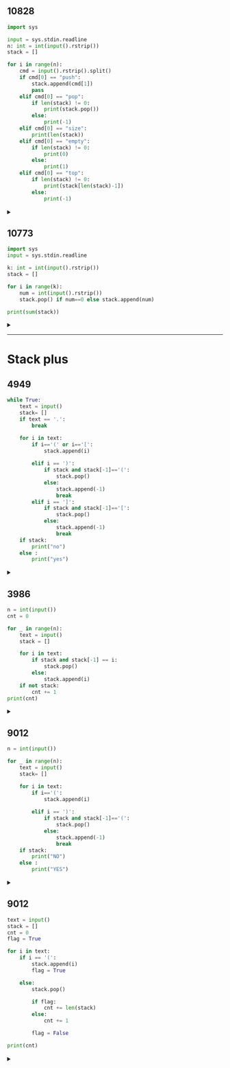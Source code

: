 ## 10828

```python
import sys

input = sys.stdin.readline
n: int = int(input().rstrip())
stack = []

for i in range(n):
    cmd = input().rstrip().split()
    if cmd[0] == "push":
        stack.append(cmd[1])
        pass
    elif cmd[0] == "pop":
        if len(stack) != 0:
            print(stack.pop())
        else:
            print(-1)
    elif cmd[0] == "size":
        print(len(stack))
    elif cmd[0] == "empty":
        if len(stack) != 0:
            print(0)
        else:
            print(1)
    elif cmd[0] == "top":
        if len(stack) != 0:
            print(stack[len(stack)-1])
        else:
            print(-1)
```
<details>
<summary></summary>

- 일반적인 stack
- 파이썬 list의 시간복잡도 숙지
  
</details>

## 10773

```python
import sys
input = sys.stdin.readline

k: int = int(input().rstrip())
stack = []

for i in range(k):
    num = int(input().rstrip())
    stack.pop() if num==0 else stack.append(num)

print(sum(stack))
```
<details>
<summary></summary>

- 일반적인 stack
- 파이썬 if else를 삼항 연산자처럼 사용
  
</details>

----
# Stack plus

## 4949

```python
while True:
    text = input()
    stack= []
    if text == '.':
        break

    for i in text:
        if i=='(' or i=='[':
            stack.append(i)
        
        elif i == ')':
            if stack and stack[-1]=='(':
                stack.pop()
            else:
                stack.append(-1)
                break
        elif i == ']':
            if stack and stack[-1]=='[':
                stack.pop()
            else:
                stack.append(-1)
                break
    if stack:
        print("no")
    else :
        print("yes")
```
<details>
<summary></summary>

- 일반적인 stack
- if stack을 먼저하지 않을경우 stakc이 비어있을 경우에 index오류
  
</details>

## 3986

```python
n = int(input())
cnt = 0

for _ in range(n):
    text = input()
    stack = []

    for i in text:
        if stack and stack[-1] == i:
            stack.pop()
        else:
            stack.append(i)
    if not stack:
        cnt += 1
print(cnt)
```
<details>
<summary></summary>

- 일반적인 stack
- 괄호쌍 찾기와 동일, 동일한 문자가 head에 위치해야 한다.
  
</details>

## 9012

```python
n = int(input())

for _ in range(n):
    text = input()
    stack= []

    for i in text:
        if i=='(':
            stack.append(i)
        
        elif i == ')':
            if stack and stack[-1]=='(':
                stack.pop()
            else:
                stack.append(-1)
                break
    if stack:
        print("NO")
    else :
        print("YES")
```
<details>
<summary></summary>

- 일반적인 stack
- 4949문제와 동일
  
</details>

## 9012

```python
text = input()
stack = []
cnt = 0
flag = True

for i in text:
    if i == '(':
        stack.append(i)
        flag = True

    else:
        stack.pop()

        if flag:
            cnt += len(stack)
        else:
            cnt += 1

        flag = False

print(cnt)
```
<details>
<summary></summary>
    
- 괄호 하나로는 1개의 막대기도 발생X
- 최소 (()) 필요 
- ) 부분에 막대기의 끝부분이 위치하는지 파악
- depth
- () 하나짜리가 아닌 닫히는 부분에 막대기 개수 +1
  
</details>

